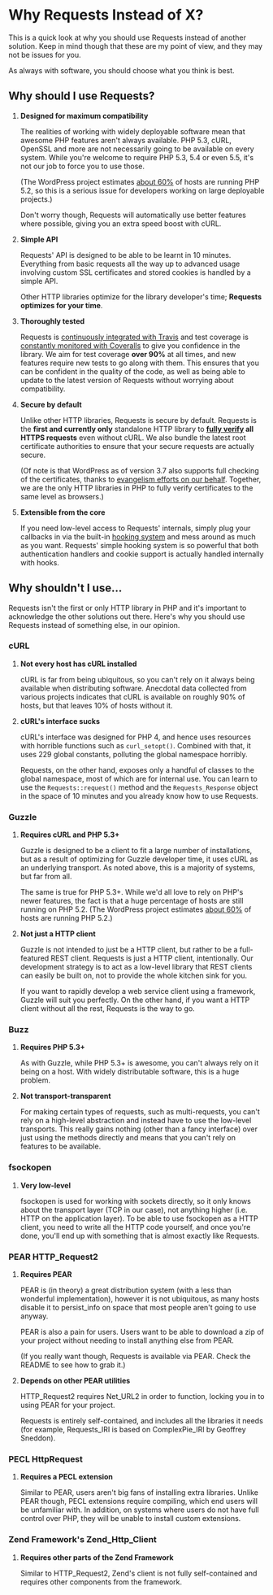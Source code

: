 Why Requests Instead of X?
==========================
This is a quick look at why you should use Requests instead of another
solution. Keep in mind though that these are my point of view, and they may not
be issues for you.

As always with software, you should choose what you think is best.


Why should I use Requests?
--------------------------
1. **Designed for maximum compatibility**

   The realities of working with widely deployable software mean that awesome
   PHP features aren't always available. PHP 5.3, cURL, OpenSSL and more are not
   necessarily going to be available on every system. While you're welcome to
   require PHP 5.3, 5.4 or even 5.5, it's not our job to force you to use those.

   (The WordPress project estimates [about 60%][wpstats] of hosts are running
   PHP 5.2, so this is a serious issue for developers working on large
   deployable projects.)

   Don't worry though, Requests will automatically use better features where
   possible, giving you an extra speed boost with cURL.

2. **Simple API**

   Requests' API is designed to be able to be learnt in 10 minutes. Everything
   from basic requests all the way up to advanced usage involving custom SSL
   certificates and stored cookies is handled by a simple API.

   Other HTTP libraries optimize for the library developer's time; **Requests
   optimizes for your time**.

3. **Thoroughly tested**

   Requests is [continuously integrated with Travis][travis] and test coverage
   is [constantly monitored with Coveralls][coveralls] to give you confidence in
   the library. We aim for test coverage **over 90%** at all times, and new
   features require new tests to go along with them. This ensures that you can
   be confident in the quality of the code, as well as being able to update to
   the latest version of Requests without worrying about compatibility.

4. **Secure by default**

   Unlike other HTTP libraries, Requests is secure by default. Requests is the
   **first and currently only** standalone HTTP library to
   **[fully verify][requests_ssl] all HTTPS requests** even without cURL. We
   also bundle the latest root certificate authorities to ensure that your
   secure requests are actually secure.

   (Of note is that WordPress as of version 3.7 also supports full checking of
   the certificates, thanks to [evangelism efforts on our behalf][wpssl].
   Together, we are the only HTTP libraries in PHP to fully verify certificates
   to the same level as browsers.)

5. **Extensible from the core**

   If you need low-level access to Requests' internals, simply plug your
   callbacks in via the built-in [hooking system][] and mess around as much as
   you want. Requests' simple hooking system is so powerful that both
   authentication handlers and cookie support is actually handled internally
   with hooks.

[coveralls]: https://coveralls.io/r/rmccue/Requests
[hooking system]: hooks.md
[requests_ssl]: https://github.com/rmccue/Requests/blob/master/library/Requests/SSL.php
[travis]: https://travis-ci.org/rmccue/Requests
[wpssl]: http://core.trac.wordpress.org/ticket/25007


Why shouldn't I use...
----------------------
Requests isn't the first or only HTTP library in PHP and it's important to
acknowledge the other solutions out there. Here's why you should use Requests
instead of something else, in our opinion.


### cURL

1. **Not every host has cURL installed**

   cURL is far from being ubiquitous, so you can't rely on it always being
   available when distributing software. Anecdotal data collected from various
   projects indicates that cURL is available on roughly 90% of hosts, but that
   leaves 10% of hosts without it.

2. **cURL's interface sucks**

   cURL's interface was designed for PHP 4, and hence uses resources with
   horrible functions such as `curl_setopt()`. Combined with that, it uses 229
   global constants, polluting the global namespace horribly.

   Requests, on the other hand, exposes only a handful of classes to the
   global namespace, most of which are for internal use. You can learn to use
   the `Requests::request()` method and the `Requests_Response` object in the
   space of 10 minutes and you already know how to use Requests.


### Guzzle

1. **Requires cURL and PHP 5.3+**

   Guzzle is designed to be a client to fit a large number of installations, but
   as a result of optimizing for Guzzle developer time, it uses cURL as an
   underlying transport. As noted above, this is a majority of systems, but
   far from all.

   The same is true for PHP 5.3+. While we'd all love to rely on PHP's newer
   features, the fact is that a huge percentage of hosts are still running on
   PHP 5.2. (The WordPress project estimates [about 60%][wpstats] of hosts are
   running PHP 5.2.)

2. **Not just a HTTP client**

   Guzzle is not intended to just be a HTTP client, but rather to be a
   full-featured REST client. Requests is just a HTTP client, intentionally. Our
   development strategy is to act as a low-level library that REST clients can
   easily be built on, not to provide the whole kitchen sink for you.

   If you want to rapidly develop a web service client using a framework, Guzzle
   will suit you perfectly. On the other hand, if you want a HTTP client without
   all the rest, Requests is the way to go.

[wpstats]: http://wordpress.org/about/stats/


### Buzz

1. **Requires PHP 5.3+**

   As with Guzzle, while PHP 5.3+ is awesome, you can't always rely on it being
   on a host. With widely distributable software, this is a huge problem.

2. **Not transport-transparent**

   For making certain types of requests, such as multi-requests, you can't rely
   on a high-level abstraction and instead have to use the low-level transports.
   This really gains nothing (other than a fancy interface) over just using the
   methods directly and means that you can't rely on features to be available.


### fsockopen

1. **Very low-level**

   fsockopen is used for working with sockets directly, so it only knows about
   the transport layer (TCP in our case), not anything higher (i.e. HTTP on the
   application layer). To be able to use fsockopen as a HTTP client, you need
   to write all the HTTP code yourself, and once you're done, you'll end up
   with something that is almost exactly like Requests.


### PEAR HTTP_Request2

1. **Requires PEAR**

   PEAR is (in theory) a great distribution system (with a less than wonderful
   implementation), however it is not ubiquitous, as many hosts disable it to
   persist_info on space that most people aren't going to use anyway.

   PEAR is also a pain for users. Users want to be able to download a zip of
   your project without needing to install anything else from PEAR.

   (If you really want though, Requests is available via PEAR. Check the README
   to see how to grab it.)

2. **Depends on other PEAR utilities**

   HTTP\_Request2 requires Net_URL2 in order to function, locking you in to
   using PEAR for your project.

   Requests is entirely self-contained, and includes all the libraries it needs
   (for example, Requests\_IRI is based on ComplexPie\_IRI by Geoffrey Sneddon).


### PECL HttpRequest

1. **Requires a PECL extension**

   Similar to PEAR, users aren't big fans of installing extra libraries. Unlike
   PEAR though, PECL extensions require compiling, which end users will be
   unfamiliar with. In addition, on systems where users do not have full
   control over PHP, they will be unable to install custom extensions.


### Zend Framework's Zend\_Http\_Client

1. **Requires other parts of the Zend Framework**

   Similar to HTTP_Request2, Zend's client is not fully self-contained and
   requires other components from the framework.
